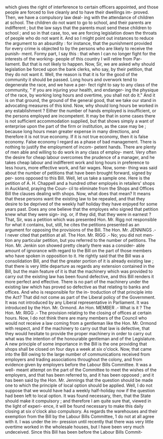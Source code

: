 which gives the right of interference to certain officers appointed, and those people are forced to live cleanly and to have their dwellings im- proved. Then, we have a compulsory law deal- ing with the attendance of children at school. The children do not want to go to school, and their parents are indifferent ; but the law says that the parents must send these children to school ; and so in that case, too, we are forcing legislation down the throats of people who do not want it. And so I might point out instances to reduce the argument to an absurdity : for instance, that the punishment provided for every crime is objected to by the persons who are likely to receive the punish- ment. Formy part, I say this : that when I can no longer fight for the interests of the working- people of this country I will retire from Par- liament. But that is not likely to happen. Now, Sir, we are asked why should legislation be forced upon the bank clerks, who say, by their petition, that they do not want it. Well, the reason is that it is for the good of the community it should be passed. Long hours and overwork tend to degenerate the race, and we have a per- fect right to say to any class of the community, " If you are injuring your health, and endanger- ing the physique of the race, by working long hours and overtime, you shall not do it." And it is on that ground, the ground of the general good, that we take our stand in advocating measures of this kind. Now, why should long hours be worked in any establishment ? Either the number of hands employed is insufficient, or the persons employed are incompetent. It may be that in some cases there is not sufficient accommodation supplied, but that shows simply a want of enterprise upon the part of the firm or institution, as the case may be ; because long hours mean greater expense in many directions, and therefore it is not true economy. If it is not true economy, then it is false economy. False economy I regard as a phase of bad management. There is nothing to justify the employment of incom- petent hands. There are plenty of men able and willing to do work in any class of employ- ment. Very often the desire for cheap labour overcomes the prudence of a manager, and he takes cheap labour and indifferent work and long hours in preference to less hours, more effective work, and fair wages. Now, some- thing was said about the number of petitions that have been brought forward, signed by per- sons opposed to this Bill. Well, let us take a sample one. Here is the petition of A. H. Chappell and a hundred other employés in retailers' shops in Auckland, praying the Coun- cil to eliminate from the Shops and Offices Bill the clauses dealing with shops. Now, what does that mean? It means that these persons want the existing law to be repealed, and that they desire to be deprived of the weekly half holiday they have enjoyed for some years past. Does any one believe that the employes who signed that petition knew what they were sign- ing. or, if they did, that they were in earnest ? That, Sir, was a petition which was presented Hon. Mr. Rigg not responsible for what it contains, but, still, he cites the petitions presented as an argument for opposing the provisions of the Bill. The Hon. Mr. JENNINGS .- I never cited that petition at all. The Hon. Mr. RIGG .- No; you did not men- tion any particular petition, but you referred to the number of petitions. The Hon. Mr. Jenkin son showed pretty clearly there was a consider- able amount of ignorance with regard to the Bill on the part of those members who have spoken in opposition to it. He rightly said that the Bill was a consolidation Bill, and that the greater portion of it is already existing law ; that there is very little departure as regards any extension contained in the Bill, but the main feature of it is that the machinery which was provided to carry out the existing law has been found defective, and this Bill renders it more perfect and effective. There is no part of the machinery under the existing law which has proved so defective as that relating to banks and offices. And who is responsible for the in- troduction of that principle into the Act? That did not come as part of the Liberal policy of the Government. It was not introduced by any Liberal representative in Parliament. It was introduced by the Hon. Mr. Ormond. An Hon. MEMBER .- What is it ? The Hon. Mr. RIGG .- The provision relating to the closing of offices at certain hours. Now, I do not think there are many members of the Council who would not receive a law coming from a gentleman like the Hon. Mr. Ormond with respect, and if the machinery to carry out that law is defective, that they would hesitate to provide the proper machinery in order to carry out what was the intention of the honourable gentleman and of the Legislature. A new principle of some importance in the Bill is the one providing that shops shall be closed on four days a week at six o'clock. Now, that came into the Bill owing to the large number of communications received from employers and trading associations throughout the colony, and from evidence given by employers before the Labour Bills Committee. It was a well- meant attempt on the part of the Committee to meet the wishes of the employers, and that has been referred to, and it has been opposed ; and it has been said by the Hon. Mr. Jennings that the question should be made one to which the principle of local option should be applied. Well, I do not suppose that we would have had a weekly half-holiday now if the question had been left to local option. It was found necessary, then, that the State should make it compulsory ; and therefore I am quite sure that, viewed in the light of experi- ence, it will be found necessary to make this daily closing at six o'clock also compulsory. As regards the warehouses and their exemption from the Bill by the Labour Bills Committee, 1 do not at all agree with it. I was under the im- pression until recently that there was very little overtime worked in the wholesale houses, but I have been very much undeceived. Since this Bill has been before the Labour Bills Commit- 
